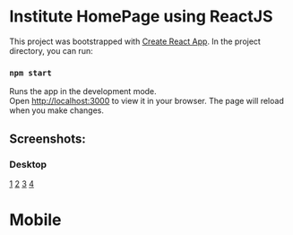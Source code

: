 # Institute HomePage using ReactJS

This project was bootstrapped with [Create React App](https://github.com/facebook/create-react-app).
In the project directory, you can run:
### `npm start`

Runs the app in the development mode.\
Open [http://localhost:3000](http://localhost:3000) to view it in your browser.
The page will reload when you make changes.

## Screenshots:
### Desktop
[1](https://github.com/Sanchita2022/Home-Page-React-Task/blob/master/ss%201.png)
[2](https://github.com/Sanchita2022/Home-Page-React-Task/blob/master/ss%202.png)
[3](https://github.com/Sanchita2022/Home-Page-React-Task/blob/master/ss%203.png)
[4](https://github.com/Sanchita2022/Home-Page-React-Task/blob/master/ss%204.png)

# Mobile

